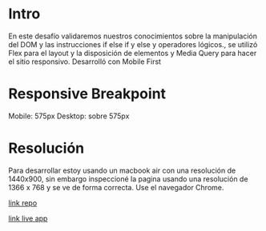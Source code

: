 # Intro

En este desafío validaremos nuestros conocimientos sobre la manipulación del DOM y las instrucciones if else if y else y operadores lógicos., se utilizó Flex para el layout y la disposición de elementos y Media Query para hacer el sitio responsivo. Desarrolló con Mobile First

# Responsive Breakpoint

Mobile: 575px
Desktop: sobre 575px

# Resolución

Para desarrollar estoy usando un macbook air con una resolución de 1440x900, sin embargo inspeccioné la pagina usando una resolución de 1366 x 768 y se ve de forma correcta. Use el navegador Chrome.



[link repo](https://github.com/fisaavedrae/desafio-condiciones)

[link live app](https://desafio-condiciones.vercel.app/)

